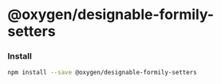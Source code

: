 # @oxygen/designable-formily-setters

### Install

```bash
npm install --save @oxygen/designable-formily-setters
```
